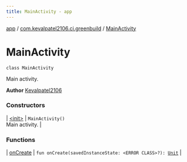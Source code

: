 ```yaml
---
title: MainActivity - app
---
```


[app](../../index.html) / [com.kevalpatel2106.ci.greenbuild](../index.html) / [MainActivity](./index.html)

# MainActivity

`class MainActivity`

Main activity.

**Author**
[Kevalpatel2106](https://github.com/kevalpatel2106)

### Constructors

| [&lt;init&gt;](-init-.html) | `MainActivity()`<br>Main activity. |

### Functions

| [onCreate](on-create.html) | `fun onCreate(savedInstanceState: <ERROR CLASS>?): `[`Unit`](https://kotlinlang.org/api/latest/jvm/stdlib/kotlin/-unit/index.html) |

